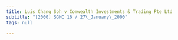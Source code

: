 ```yaml
---
title: Luis Chang Soh v Comwealth Investments & Trading Pte Ltd
subtitle: "[2000] SGHC 16 / 27\_January\_2000"
tags: null

---
```


